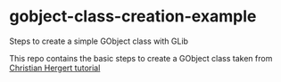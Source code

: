 # gobject-class-creation-example
Steps to create a simple GObject class with GLib

This repo contains the basic steps to create a GObject class taken from [Christian Hergert tutorial](https://www.youtube.com/watch?v=1-_EBEr0fxI)
